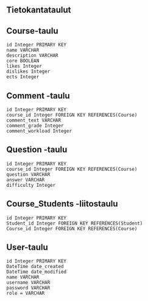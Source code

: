 ## Tietokantataulut

## Course-taulu
    id Integer PRIMARY KEY
    name VARCHAR
    description VARCHAR 
    core BOOLEAN
    likes Integer
    dislikes Integer
    ects Integer
    


## Comment -taulu
    id Integer PRIMARY KEY
    course_id Integer FOREIGN KEY REFERENCES(Course)
    comment_text VARCHAR
    comment_grade Integer
    comment_workload Integer

## Question -taulu
    id Integer PRIMARY KEY
    course_id Integer FOREIGN KEY REFERENCES(Course)
    question VARCHAR
    answer VARCHAR
    difficulty Integer
    
## Course_Students -liitostaulu
    id Integer PRIMARY KEY
    Student_id Integer FOREIGN KEY REFERENCES(Student)
    Course_id Integer FOREIGN KEY REFERENCES(Course)

## User-taulu
    id Integer PRIMARY KEY
    DateTime date_created
    DateTime date_modified
    name VARCHAR
    username VARCHAR
    password VARCHAR
    role = VARCHAR
